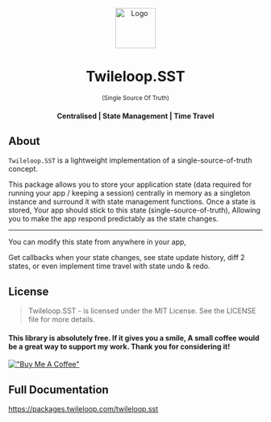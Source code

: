 ﻿<!-- PROJECT LOGO -->
<br />
<div align="center">
  <a href="https://github.com/sangeethnandakumar/Twileloop.SST">
    <img src="https://iili.io/HtlLJVV.png" alt="Logo" width="80" height="80">
  </a>

  <h1 align="center"> Twileloop.SST </h1>
  <small>(Single Source Of Truth)</small>
  <h4 align="center"> Centralised | State Management | Time Travel </h4>
</div>

## About
`Twileloop.SST` is a lightweight implementation of a single-source-of-truth concept. 

This package allows you to store your application state (data required for running your app / keeping a session) centrally in memory as a singleton instance and surround it with state management functions.
Once a state is stored, Your app should stick to this state (single-source-of-truth), Allowing you to make the app respond predictably as the state changes.

<hr/>

You can modify this state from anywhere in your app,

Get callbacks when your state changes, see state update history, diff 2 states, or even implement time travel with state undo & redo.
## License
> Twileloop.SST - is licensed under the MIT License. See the LICENSE file for more details.

#### This library is absolutely free. If it gives you a smile, A small coffee would be a great way to support my work. Thank you for considering it!
[!["Buy Me A Coffee"](https://www.buymeacoffee.com/assets/img/custom_images/orange_img.png)](https://www.buymeacoffee.com/sangeethnanda)

## Full Documentation
https://packages.twileloop.com/twileloop.sst
